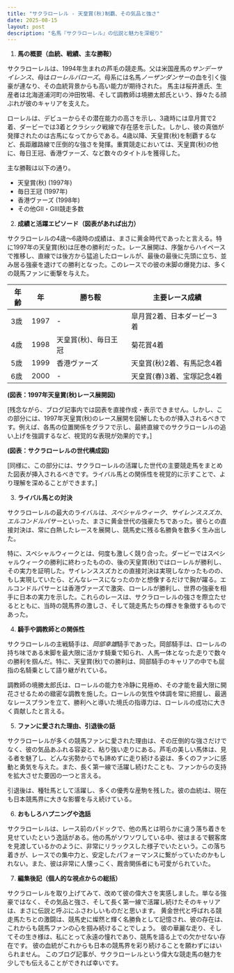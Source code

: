 ```yaml
---
title: "サクラローレル - 天皇賞(秋)制覇、その気品と強さ"
date: 2025-08-15
layout: post
description: "名馬『サクラローレル』の伝説と魅力を深堀り"
---
```


1. **馬の概要（血統、戦績、主な勝鞍）**

サクラローレルは、1994年生まれの芦毛の競走馬。父は米国産馬の*サンデーサイレンス*、母は*ローレルバローズ*。母系には名馬*ノーザンダンサー*の血を引く強豪が連なり、その血統背景からも高い能力が期待された。  馬主は桜井進氏、生産者は北海道浦河町の沖田牧場、そして調教師は境勝太郎氏という、錚々たる顔ぶれが彼のキャリアを支えた。

ローレルは、デビューからその潜在能力の高さを示し、3歳時には皐月賞で2着、ダービーでは3着とクラシック戦線で存在感を示した。しかし、彼の真価が発揮されたのは古馬になってからである。4歳以降、天皇賞(秋)を制覇するなど、長距離路線で圧倒的な強さを発揮。重賞競走においては、天皇賞(秋)の他に、毎日王冠、香港ヴァーズ、など数々のタイトルを獲得した。

主な勝鞍は以下の通り。

* 天皇賞(秋) (1997年)
* 毎日王冠 (1997年)
* 香港ヴァーズ (1998年)
* その他GII・GIII競走多数


2. **成績と活躍エピソード（図表があれば出力）**

サクラローレルの4歳～6歳時の成績は、まさに黄金時代であったと言える。特に1997年の天皇賞(秋)は圧巻の勝利だった。レース展開は、序盤からハイペースで推移し、直線では後方から猛追したローレルが、最後の最後に先頭に立ち、並み居る強豪を退けての勝利となった。このレースでの彼の末脚の爆発力は、多くの競馬ファンに衝撃を与えた。

| 年齢 | 年 | 勝ち鞍 | 主要レース成績 |
|---|---|---|---|
| 3歳 | 1997 |  - | 皐月賞2着、日本ダービー3着 |
| 4歳 | 1998 | 天皇賞(秋)、毎日王冠 |  菊花賞4着 |
| 5歳 | 1999 | 香港ヴァーズ | 天皇賞(秋)2着、有馬記念4着 |
| 6歳 | 2000 | - |  天皇賞(春)3着、宝塚記念4着 |


**(図表：1997年天皇賞(秋)レース展開図)**

[残念ながら、ブログ記事内では図表を直接作成・表示できません。しかし、この部分には、1997年天皇賞(秋)のレース展開を図解したものが挿入されるべきです。例えば、各馬の位置関係をグラフで示し、最終直線でのサクラローレルの追い上げを強調するなど、視覚的な表現が効果的です。]

**(図表：サクラローレルの世代構成図)**

[同様に、この部分には、サクラローレルの活躍した世代の主要競走馬をまとめた図表が挿入されるべきです。ライバル馬との関係性を視覚的に示すことで、より理解を深めることができます。]


3. **ライバル馬との対決**

サクラローレルの最大のライバルは、*スペシャルウィーク*、*サイレンススズカ*、*エルコンドルパサー*といった、まさに黄金世代の強豪たちであった。彼らとの直接対決は、常に白熱したレースを展開し、競馬史に残る名勝負を数多く生み出した。

特に、スペシャルウィークとは、何度も激しく競り合った。ダービーではスペシャルウィークの勝利に終わったものの、後の天皇賞(秋)ではローレルが勝利し、その実力を証明した。サイレンススズカとの直接対決は実現しなかったものの、もし実現していたら、どんなレースになったのかと想像するだけで胸が躍る。エルコンドルパサーとは香港ヴァーズで激突、ローレルが勝利し、世界の強豪を相手に日本の実力を示した。これらのレースは、サクラローレルの強さを際立たせるとともに、当時の競馬界の激しさ、そして競走馬たちの輝きを象徴するものであった。


4. **騎手や調教師との関係性**

サクラローレルの主戦騎手は、*岡部幸雄*騎手であった。岡部騎手は、ローレルの持ち味である末脚を最大限に活かす騎乗で知られ、人馬一体となった走りで数々の勝利を掴んだ。特に、天皇賞(秋)での勝利は、岡部騎手のキャリアの中でも屈指の名騎乗として語り継がれている。

調教師の境勝太郎氏は、ローレルの能力を冷静に見極め、その才能を最大限に開花させるための緻密な調教を施した。ローレルの気性や体調を常に把握し、最適なレースプランを立て、勝利へと導いた境氏の指導力は、ローレルの成功に大きく貢献したと言える。


5. **ファンに愛された理由、引退後の話**

サクラローレルが多くの競馬ファンに愛された理由は、その圧倒的な強さだけでなく、彼の気品あふれる容姿と、粘り強い走りにある。芦毛の美しい馬体は、見る者を魅了し、どんな劣勢からでも諦めずに走り続ける姿は、多くのファンに感動と勇気を与えた。また、長く第一線で活躍し続けたことも、ファンからの支持を拡大させた要因の一つと言える。

引退後は、種牡馬として活躍し、多くの優秀な産駒を残した。彼の血統は、現在も日本競馬界に大きな影響を与え続けている。


6. **おもしろハプニングや逸話**

サクラローレルは、レース前のパドックで、他の馬とは明らかに違う落ち着きを見せていたという逸話がある。他の馬がソワソワしている中、彼はまるで観客席を見渡しているかのように、非常にリラックスした様子でいたという。この落ち着きが、レースでの集中力と、安定したパフォーマンスに繋がっていたのかもしれない。また、彼は非常に人懐っこく、厩舎関係者にも可愛がられていた。


7. **編集後記（個人的な視点からの総括）**

サクラローレルを取り上げてみて、改めて彼の偉大さを実感しました。単なる強豪ではなく、その気品と強さ、そして長く第一線で活躍し続けたそのキャリアは、まさに伝説と呼ぶにふさわしいものだと思います。  黄金世代と呼ばれる競走馬たちとの激闘は、競馬史に燦然と輝く名勝負として記憶され、彼の存在は、これからも競馬ファンの心を掴み続けることでしょう。  彼の華麗な走り、そしてその生き様は、私にとって永遠の憧れであり、競馬を語る上での欠かせない存在です。  彼の血統がこれからも日本の競馬界を彩り続けることを願わずにはいられません。  このブログ記事が、サクラローレルという偉大な競走馬の魅力を少しでも伝えることができれば幸いです。
